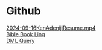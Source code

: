# Github
<a href="2024-09-16KenAdenijiResume.mp4">2024-09-16KenAdenijiResume.mp4</a><br/>
<a href="BibleBookLinq.js.html">Bible Book Linq</a><br/>
<a href="DML Query.html">DML Query</a>
